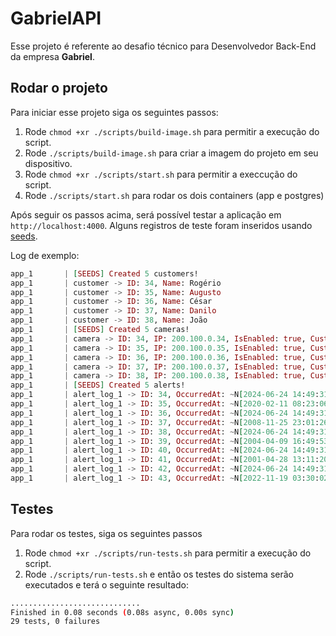 # GabrielAPI

Esse projeto é referente ao desafio técnico para Desenvolvedor Back-End da empresa **Gabriel**.

## Rodar o projeto
Para iniciar esse projeto siga os seguintes passos:
1. Rode `chmod +xr ./scripts/build-image.sh` para permitir a execução do script.
2. Rode `./scripts/build-image.sh` para criar a imagem do projeto em seu dispositivo.
3. Rode `chmod +xr ./scripts/start.sh` para permitir a execcução do script.
4. Rode `./scripts/start.sh` para rodar os dois containers (app e postgres)

Após seguir os passos acima, será possível testar a aplicação em `http://localhost:4000`.
Alguns registros de teste foram inseridos usando [seeds](https://hexdocs.pm/phoenix/1.3.0-rc.0/seeding_data.html).

Log de exemplo:
```elixir
app_1       | [SEEDS] Created 5 customers!
app_1       | customer -> ID: 34, Name: Rogério
app_1       | customer -> ID: 35, Name: Augusto
app_1       | customer -> ID: 36, Name: César
app_1       | customer -> ID: 37, Name: Danilo
app_1       | customer -> ID: 38, Name: João
app_1       | [SEEDS] Created 5 cameras!
app_1       | camera -> ID: 34, IP: 200.100.0.34, IsEnabled: true, CustomerID: 34
app_1       | camera -> ID: 35, IP: 200.100.0.35, IsEnabled: true, CustomerID: 35
app_1       | camera -> ID: 36, IP: 200.100.0.36, IsEnabled: true, CustomerID: 36
app_1       | camera -> ID: 37, IP: 200.100.0.37, IsEnabled: true, CustomerID: 37
app_1       | camera -> ID: 38, IP: 200.100.0.38, IsEnabled: true, CustomerID: 38
app_1       | [SEEDS] Created 5 alerts!
app_1       | alert_log_1 -> ID: 34, OccurredAt: ~N[2024-06-24 14:49:31], CameraID: 34
app_1       | alert_log_1 -> ID: 35, OccurredAt: ~N[2020-02-11 08:23:06], CameraID: 34
app_1       | alert_log_1 -> ID: 36, OccurredAt: ~N[2024-06-24 14:49:31], CameraID: 35
app_1       | alert_log_1 -> ID: 37, OccurredAt: ~N[2008-11-25 23:01:26], CameraID: 35
app_1       | alert_log_1 -> ID: 38, OccurredAt: ~N[2024-06-24 14:49:31], CameraID: 36
app_1       | alert_log_1 -> ID: 39, OccurredAt: ~N[2004-04-09 16:49:53], CameraID: 36
app_1       | alert_log_1 -> ID: 40, OccurredAt: ~N[2024-06-24 14:49:31], CameraID: 37
app_1       | alert_log_1 -> ID: 41, OccurredAt: ~N[2001-04-28 13:11:20], CameraID: 37
app_1       | alert_log_1 -> ID: 42, OccurredAt: ~N[2024-06-24 14:49:31], CameraID: 38
app_1       | alert_log_1 -> ID: 43, OccurredAt: ~N[2022-11-19 03:30:02], CameraID: 38
```

## Testes
Para rodar os testes, siga os seguintes passos
1. Rode `chmod +xr ./scripts/run-tests.sh` para permitir a execução do script.
2. Rode `./scripts/run-tests.sh` e então os testes do sistema serão executados e terá o seguinte resultado:
```sh
.............................
Finished in 0.08 seconds (0.08s async, 0.00s sync)
29 tests, 0 failures
```
